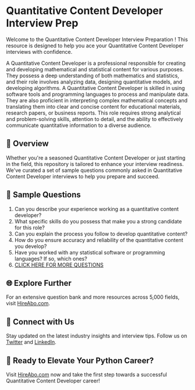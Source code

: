 # Quantitative Content Developer Interview Prep

Welcome to the Quantitative Content Developer Interview Preparation ! This resource is designed to help you ace your Quantitative Content Developer interviews with confidence.

A Quantitative Content Developer is a professional responsible for creating and developing mathematical and statistical content for various purposes. They possess a deep understanding of both mathematics and statistics, and their role involves analyzing data, designing quantitative models, and developing algorithms. A Quantitative Content Developer is skilled in using software tools and programming languages to process and manipulate data. They are also proficient in interpreting complex mathematical concepts and translating them into clear and concise content for educational materials, research papers, or business reports. This role requires strong analytical and problem-solving skills, attention to detail, and the ability to effectively communicate quantitative information to a diverse audience.

## 🚀 Overview

Whether you're a seasoned Quantitative Content Developer or just starting in the field, this repository is tailored to enhance your interview readiness. We've curated a set of sample questions commonly asked in Quantitative Content Developer interviews to help you prepare and succeed.

## 📝 Sample Questions

1. Can you describe your experience working as a quantitative content developer?
2. What specific skills do you possess that make you a strong candidate for this role?
3. Can you explain the process you follow to develop quantitative content?
4. How do you ensure accuracy and reliability of the quantitative content you develop?
5. Have you worked with any statistical software or programming languages? If so, which ones?
6. [CLICK HERE FOR MORE QUESTIONS](https://hireabo.com/job/19_3_22/Quantitative%20Content%20Developer)

## 🌐 Explore Further

For an extensive question bank and more resources across 5,000 fields, visit [HireAbo.com](https://www.hireabo.com).

## 📱 Connect with Us

Stay updated on the latest industry insights and interview tips. Follow us on [Twitter](https://twitter.com/hireabo) and [LinkedIn](https://www.linkedin.com/in/hire-abo-3609972a8/).

## 🚀 Ready to Elevate Your Python Career?

Visit [HireAbo.com](https://www.hireabo.com) now and take the first step towards a successful Quantitative Content Developer career!